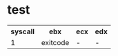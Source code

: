 # test

<table>
  <tr>
    <th>syscall</th>
    <th>ebx</th>
    <th>ecx</th>
    <th>edx</th>
  </tr>
  <tr>
    <td>1</td>
    <td>exitcode</td>
    <td>-</td>
    <td>-</td>
  </tr>
</table>

